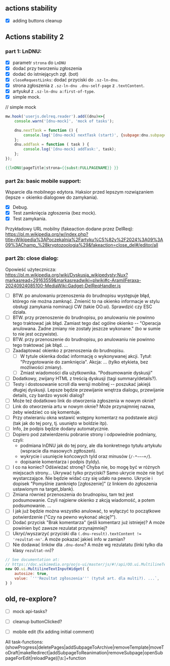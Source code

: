 ## actions stability 
- [x] adding buttons cleanup

## Actions stability 2
### part 1: LnDNU:
- [x] parametr `strona` do `LnDNU`
- [x] dodać przy tworzeniu zgłoszenia
- [x] dodać do istniejących zgł. (bot)
- [x] `closeRequestLinks`: dodać przyciski do `.sz-ln-dnu`.
- [x] strona zgłoszenia z `.sz-ln-dnu .dnu-self-page` z `.textContent`.
- [x] artyukuł z `.sz-ln-dnu a:first-of-type`.
- [x] simple mock.

// simple mock
```js
mw.hook('userjs.delreq.reader').add((dnu)=>{
	console.warn('[dnu-mock]', 'mock of tasks');

	dnu.nextTask = function () {
		console.log('[dnu-mock] nextTask (start)', {subpage:dnu.subpage, close_href:dnu.close_href, pages_to_process:dnu.pages_to_process});
	};
	dnu.addTask = function ( task ) {
		console.log('[dnu-mock] addTask:', task);
	};
});
```

```mediawiki
{{lnDNU|pageTitle|strona={{subst:FULLPAGENAME}} }}
```

### part 2a: basic mobile support:
Wsparcie dla mobilnego edytora. Haksior przed lepszym rozwiązaniem (lepsze = okienko dialogowe do zamykania).
- [x] Debug.
- [x] Test zamknięcia zgłoszenia (bez mock).
- [x] Test zamykania.

Przykładowy URL mobilny (fakeaction dodane przez DelReq):
https://pl.m.wikipedia.org/w/index.php?title=Wikipedia%3APoczekalnia%2Fartyku%C5%82y%2F2024%3A09%3A09%3AChamp_%28kryptozoologia%29&fakeaction=close_del#/editor/all

### part 2b: close dialog:

Opowieść użytecznicza:
https://pl.m.wikipedia.org/wiki/Dyskusja_wikipedysty:Nux?markasread=29163559&markasreadwiki=plwiki#c-AramilFeraxa-20240924085100-MediaWiki:Gadget-DelReqHandler.js

- [ ] BTW. po anulowaniu przenoszenia do brudnopisu występuje błąd, którego nie można zamknąć.
	Zmienić to na okienko informacje w stylu obsługi zamykania nominacji CW (takie OO.ui).
	Sprawdzić czy ESC działa.
- [ ] BTW. przy przenoszenie do brudnopisu, po anulowaniu nie powinno tego traktować jak błąd. Zamiast tego dać ogólne okienko -- "Operacja anulowana. Żadne zmiany nie zostały jeszcze wykonane." (bo w sumie to nie jest oczywiste).
- [ ] BTW. przy przenoszenie do brudnopisu, po anulowaniu nie powinno tego traktować jak błąd.
...
- [ ] Zaadaptować okienko z przenoszenia do brudnopisu.
	- [ ] W tytule okienka dodać informację o wykonywanej akcji.
		Tytuł: "Przygotowanie do zamknięcia".
		Akcja: ... (tylko etykieta, bez możliwości zmiany).
	- [ ] Zmiast wiadomości dla użytkownika. "Podsumowanie dyskusji"
- [ ] Dodatkowy, zwijany HTML z treścią dyskusji (tagi summary/details?).
- [ ] Testy i dostosowanie scroll dla wersji mobilnej -- poszukać jakiejś długiej dyskusji. Lepsze będzie przewijanie wnętrza dialogu, przewijanie details, czy bardzo wysoki dialog?
- [ ] Może też dodatkowo link do otworzenia zgłoszenia w nowym oknie?
- [ ] Link do otworzenia artu w nowym oknie? Może przynajmniej nazwa, żeby wiedzieć co się komentuje.
- [ ] Przy otwieraniu okna wstawić wstępny komentarz na podstawie akcji (tak jak do tej pory, tj. usunięto w boldzie itp).
- [ ] Info, że podpis będzie dodany automatycznie.
- [ ] Dopiero pod zatwierdzeniu pobranie strony i odpowiednie podmiany, czyli:
	- podmiana lnDNU jak do tej pory, ale dla konkretnego tytułu artykułu (wspracie dla masowych zgtłoszeń).
	- wykrycie i usunięcie końcowych tyld oraz minusów (`/-*~~~+/`).
	- dopisanie komentarza i podpis (tyldy).
- [ ] I co na koniec?
	Odświeżać stronę? Chyba nie, bo mogę być w różnych miejscach strony...
	Ukrywać tylko przyciski? Samo ukrycie może nie być wystarczające. Nie będzie widać czy się udało na pewno.
	Ukrycie i dopisek "Pomyślnie zamknięto [zgłoszenie]" (z linkiem do zgłoszenia ustawionym na target_blank).
- [ ] Zmiana również przenoszenia do brudnopisu, tam też jest podsumowanie. Czyli najpierw okienko z akcją wiadomość, a potem podsumowanie.
...
- [ ] I jak już będzie można wszystko anulować, to wyłączyć to początkowe potwierdzenie ("Czy na pewno wykonać akcję?").
- [ ] Dodać przycisk "Brak komentarza" (jeśli komentarz już istnieje)? A może powinien być zawsze rezulatat przynajmniej?
- [ ] Ukryć/wyszarzyć przyciski dla `(.dnu-result).textContent != 'rezultat-nn'`. A może pokazać jakieś info w zamian?
- [ ] Nie dodawać linków dla `.dnu-done`? A może wg rezulatatu (linki tylko dla klasy `rezultat-nn`)?

```js
// See documentation at: 
// https://doc.wikimedia.org/oojs-ui/master/js/#!/api/OO.ui.MultilineTextInputWidget
new OO.ui.MultilineTextInputWidget( {
	autosize: true,
	value: `'''Rezultat zgłoszenia''' (tytuł art. dla multi?). ...`,
} )
```

## old, re-explore?
- [ ] mock api-tasks?
- [ ] cleanup buttonClicked?
- [ ] mobile edit (fix adding initial comment)


All task-functions:
(showProgress|deletePages|addSubpageToArchive|removeTemplate|moveToDraft|makeRedirect|addSubpageToReanimation|removeSubpage|openSubpageForEdit|reloadPage)[\s:]+function